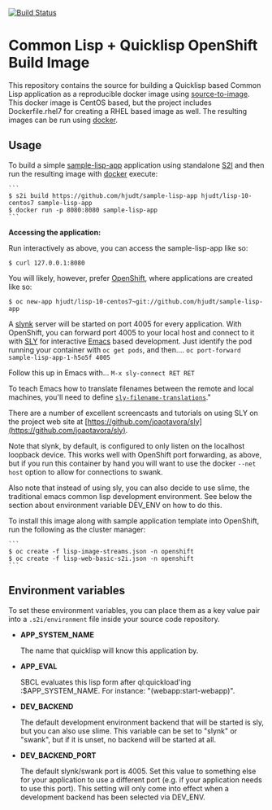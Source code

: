 [![Build Status](https://travis-ci.org/hjudt/s2i-lisp.svg?branch=master)](https://travis-ci.org/hjudt/s2i-lisp)

Common Lisp + Quicklisp OpenShift Build Image
==============================================

This repository contains the source for building a Quicklisp based Common Lisp application as a reproducible docker image using [source-to-image](https://github.com/openshift/source-to-image). This docker image is CentOS based, but the project includes Dockerfile.rhel7 for creating a RHEL based image as well.  The resulting images can be run using [docker](http://docker.io).


Usage
---------------------
To build a simple [sample-lisp-app](https://github.com/hjudt/sample-lisp-app) application using standalone [S2I](https://github.com/openshift/source-to-image) and then run the resulting image with [docker](http://docker.io) execute:

    ```
    $ s2i build https://github.com/hjudt/sample-lisp-app hjudt/lisp-10-centos7 sample-lisp-app
    $ docker run -p 8080:8080 sample-lisp-app
    ```

**Accessing the application:**

Run interactively as above, you can access the sample-lisp-app like so:
```
$ curl 127.0.0.1:8080
```

You will likely, however, prefer [OpenShift](https://www.openshift.com), where applications are created like so:
```
$ oc new-app hjudt/lisp-10-centos7~git://github.com/hjudt/sample-lisp-app
```

A [slynk](https://github.com/joaotavora/sly) server will be started on port 4005 for every application.  With OpenShift, you can forward port 4005 to your local host and connect to it with [SLY](https://github.com/joaotavora/sly) for interactive [Emacs](https://www.gnu.org/software/emacs/) based development.  Just identify the pod running your container with `oc get pods`, and then....
```oc port-forward sample-lisp-app-1-h5o5f 4005```

Follow this up in Emacs with...
```M-x sly-connect RET RET```

To teach Emacs how to translate filenames between the remote and local machines, you'll need to define [```sly-filename-translations```](http://joaotavora.github.io/sly/#Setting-up-pathname-translations)."

There are a number of excellent screencasts and tutorials on using SLY on the project web site at [https://github.com/joaotavora/sly](https://github.com/joaotavora/sly).

Note that slynk, by default, is configured to only listen on the
localhost loopback device.  This works well with OpenShift port
forwarding, as above, but if you run this container by hand you will
want to use the docker `--net host` option to allow for connections to
swank.

Also note that instead of using sly, you can also decide to use
slime, the traditional emacs common lisp development environment.
See below the section about environment variable DEV_ENV on how
to do this.

To install this image along with sample application template into OpenShift, run the following as the cluster manager:

    ```
    $ oc create -f lisp-image-streams.json -n openshift
    $ oc create -f lisp-web-basic-s2i.json -n openshift
    ```

Environment variables
---------------------

To set these environment variables, you can place them as a key value pair into a `.s2i/environment`
file inside your source code repository.

* **APP_SYSTEM_NAME**

    The name that quicklisp will know this application by.

* **APP_EVAL**

    SBCL evaluates this lisp form after ql:quickload'ing
    :$APP_SYSTEM_NAME.  For instance: "(webapp:start-webapp)".

* **DEV_BACKEND**

    The default development environment backend that will be started
    is sly, but you can also use slime. This variable can be set to
    "slynk" or "swank", but if it is unset, no backend will be started
    at all.

* **DEV_BACKEND_PORT**

    The default slynk/swank port is 4005. Set this value to something
    else for your application to use a different port (e.g. if your
    application needs to use this port). This setting will only come
    into effect when a development backend has been selected via
    DEV_ENV.
